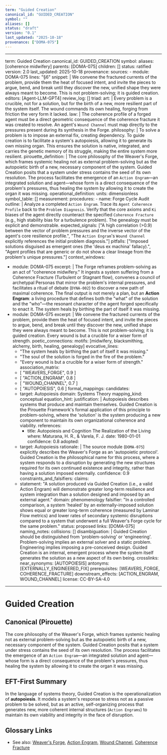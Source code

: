 ```yaml
---
term: "Guided Creation"
canonical_id: "GUIDED_CREATION"
symbol: ""
aliases: []
status: "draft"
version: "0.1"
last_updated: "2025-10-18"
provenance: ["DOMA-075"]
---
```


---
term: Guided Creation
canonical_id: GUIDED_CREATION
symbol:
aliases: [coherence midwifery]
parents: [DOMA-075]
children: []
status: ratified
version: 2.0
last_updated: 2025-10-18
provenance:
  sources:
    - module: DOMA-075
      lines: "§6"
      snippet: |
        We convene the fractured currents of the problem, provide them the heat of focused intent, and invite the pieces to argue, bend, and break until they discover the new, unified shape they were always meant to become. This is not problem-solving; it is guided creation.
  editors: [Agent-LLM-GPT4]
  review_log: []
triad:
  art: |
    Every problem is a crucible, not for a solution, but for the birth of a new, more resilient part of the system itself. The wound commands its own healing, forging from friction the very form it lacked.
  law: |
    The coherence profile of a forged agent must be a direct geometric consequence of the coherence fracture it was created to resolve. An agent's `Wound Channel` must map directly to the pressures present during its synthesis in the Forge.
  philosophy: |
    To solve a problem is to impose an external fix, creating dependency. To guide creation is to facilitate a system's autopoiesis, allowing it to generate its own missing organ. This ensures the solution is native, integrated, and carries the genetic memory of its struggle, making the entire system more resilient.
pirouette_definition: |
  The core philosophy of the Weaver's Forge, which frames systemic healing not as external problem-solving but as the autopoietic birth of a new, necessary component of the system. Guided Creation posits that a system under stress contains the seed of its own resolution. The process facilitates the emergence of an `Action Engram`—an integrated solution and agent—whose form is a direct consequence of the problem's pressures, thus healing the system by allowing it to create the organ it was missing.
operational_definition:
  units: dimensionless
  symbol_table: []
  measurement:
    procedures:
      - name: Forge Cycle Audit
        outline: |
          Analyze a completed `Action Engram`. Trace its `Agent Coherence Profile` back to the `Problem Diagnosis`. Verify that the core axioms and `Ki` biases of the agent directly counteract the specified `Coherence Fracture` (e.g., high stability bias for a turbulence problem). The genealogy must be explicit and demonstrable.
        expected_signals: ["A high correlation (>0.9) between the vector of problem pressures and the inverse vector of the agent's core resilience profile.", "The `Action Engram`'s `Wound Channel` explicitly references the initial problem diagnosis."]
        pitfalls: ["Imposed solutions disguised as emergent ones (the 'deus ex machina' fallacy).", "Agent profiles that are generic or do not show a clear lineage from the problem's unique pressures."]
context_windows:
  - module: DOMA-075
    excerpt: |
      The Forge reframes problem-solving as an act of "coherence midwifery." It ingests a system suffering from a Coherence Fracture (Turbulent or Stagnant flow), convenes a council of archetypal Personas that mirror the problem's internal pressures, and facilitates a ritual of debate (`DYNA-002`) to discover a new path of maximal coherence. The final output is not merely a plan, but an **Action Engram**: a living procedure that defines both the "what" of the solution and the "who"—the resonant character of the agent forged specifically to enact it. The system heals by birthing the part of itself it was missing.
  - module: DOMA-075
    excerpt: |
      We convene the fractured currents of the problem, provide them the heat of focused intent, and invite the pieces to argue, bend, and break until they discover the new, unified shape they were always meant to become. This is not problem-solving; it is guided creation. Every wound is but a crucible for a wiser form of strength.
poetic_connections:
  motifs: [midwifery, blacksmithing, alchemy, birth, healing, genealogy]
  evocative_lines:
    - "The system heals by birthing the part of itself it was missing."
    - "The soul of the solution is forged in the fire of the problem."
    - "Every wound is but a crucible for a wiser form of strength."
  association_matrix:
    - [ "WEAVERS_FORGE", 0.9 ]
    - [ "ACTION_ENGRAM", 0.8 ]
    - [ "WOUND_CHANNEL", 0.7 ]
    - [ "AUTOPOIESIS", 0.6 ]
formal_mappings:
  candidates:
    - target: Autopoiesis
      domain: Systems Theory
      mapping_kind: conceptual
      equation_hint:
      justification: |
        Autopoiesis describes systems that produce and maintain themselves. Guided Creation is the Pirouette Framework's formal application of this principle to problem-solving, where the 'solution' is the system producing a new component to maintain its own organizational coherence and viability.
      references:
        - title: Autopoiesis and Cognition The Realization of the Living
          where: Maturana, H. R., & Varela, F. J.
          date: 1980-01-01
      confidence: 0.8
  adopted:
    - target: Autopoiesis
      rationale: |
        The source module (`DOMA-075`) explicitly describes the Weaver's Forge as an 'autopoietic protocol'. Guided Creation is the philosophical name for this process, where a system responds to a disruption by generating the new structures required for its own continued existence and integrity, rather than having a solution imposed externally.
      confidence: 0.9
constraints_and_falsifiers:
  claims:
    - statement: "A solution produced via Guided Creation (i.e., a valid Action Engram) will demonstrate greater long-term resilience and system integration than a solution designed and imposed by an external agent."
      domain: phenomenology
      falsifier: "In a controlled comparison, a system 'healed' by an externally-imposed solution shows equal or greater long-term coherence (measured by Laminar Flow metrics) and lower rates of secondary systemic disruptions compared to a system that underwent a full Weaver's Forge cycle for the same problem."
      status: proposed
      links: [DOMA-075]
naming_notes:
  collisions: []
  disambiguation: |
    Guided Creation should be distinguished from 'problem-solving' or 'engineering'. Problem-solving implies an external solver and a static problem. Engineering implies imposing a pre-conceived design. Guided Creation is an internal, emergent process where the system itself generates the solution as a new aspect of its own being.
crosslinks:
  near_synonyms: [AUTOPOIESIS]
  antonyms: [EXTERNALLY_ENGINEERED_FIX]
  prerequisites: [WEAVERS_FORGE, COHERENCE_FRACTURE]
  downstream_effects: [ACTION_ENGRAM, WOUND_CHANNEL]
license: CC-BY-SA-4.0
---
# Guided Creation

## Canonical (Pirouette)
The core philosophy of the Weaver's Forge, which frames systemic healing not as external problem-solving but as the autopoietic birth of a new, necessary component of the system. Guided Creation posits that a system under stress contains the seed of its own resolution. The process facilitates the emergence of an `Action Engram`—an integrated solution and agent—whose form is a direct consequence of the problem's pressures, thus healing the system by allowing it to create the organ it was missing.

## EFT-First Summary
In the language of systems theory, Guided Creation is the operationalization of **autopoiesis**. It models a system's response to stress not as a passive problem to be solved, but as an active, self-organizing process that generates new, more coherent internal structures (`Action Engrams`) to maintain its own viability and integrity in the face of disruption.

## Glossary Links
- See also: [Weaver's Forge](<./weavers_forge.md>), [Action Engram](<./action_engram.md>), [Wound Channel](<./wound_channel.md>), [Coherence Fracture](<./coherence_fracture.md>)